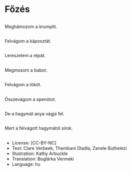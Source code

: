 # Főzés

##
Meghámozom a krumplit.

##
Felvágom a káposztát.

##
Lereszelem a répát.

##
Megmosom a babot.

##
Felvágom a tököt.

##
Összevágom a spenótot.

##
De a hagymát anya vágja fel.

##
Mert a felvágott hagymától sírok.

##
* License: [CC-BY-NC]
* Text: Clare Verbeek, Thembani Dladla, Zanele Buthelezi
* Illustration: Kathy Arbuckle
* Translation: Boglárka Vermeki
* Language: hu
